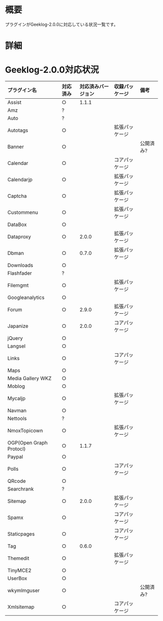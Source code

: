 # 概要 #

プラグインがGeeklog-2.0.0に対応している状況一覧です。


# 詳細 #

# Geeklog-2.0.0対応状況 #

| **プラグイン名** | **対応済み** | **対応済みバージョン** | **収録パッケージ** | **備考** |
|:-----------------------|:-----------------|:--------------------------------|:--------------------------|:-----------|
|Assist| ○ |1.1.1 |  |  |
|Amz|? |  |  |  |
|Auto|? |  |  |  |
|Autotags| ○ |  | 拡張パッケージ|  |
|Banner| ○ |  |  | 公開済み? |
|Calendar| ○ |  | コアパッケージ |  |
|Calendarjp | ○ |  | 拡張パッケージ |  |
|Captcha| ○ |  | 拡張パッケージ |  |
|Custommenu| ○ |  | 拡張パッケージ |  |
|DataBox| ○ |  |  |  |
|Dataproxy| ○ | 2.0.0 | 拡張パッケージ |  |
|Dbman| ○ | 0.7.0 | 拡張パッケージ |  |
|Downloads| ○ |  |  |  |
|Flashfader| ? |  |  |  |
|Filemgmt| ○ |  | 拡張パッケージ |  |
|Googleanalytics| ○ |  |  |  |
|Forum| ○ | 2.9.0 | 拡張パッケージ |  |
|Japanize| ○ | 2.0.0 | コアパッケージ |  |
|jQuery| ○ |  |  |  |
|Langsel| ○ |  |  |  |
|Links| ○ |  | コアパッケージ |  |
|Maps| ○ |  |  |  |
|Media Gallery WKZ | ○ |  |  |  |
|Moblog| ○ |  |  |  |
|Mycaljp| ○ |  | 拡張パッケージ |  |
|Navman| ○ |  |  |  |
|Nettools| ? |  |  |  |
|NmoxTopicown| ○ |  | 拡張パッケージ |  |
|OGP(Open Graph Protocl)| ○ | 1.1.7 |  |  |
|Paypal| ○ |  |  |  |
|Polls| ○ |  | コアパッケージ |  |
|QRcode| ○ |  |  |  |
|Searchrank| ? |  |  |  |
|Sitemap| ○ | 2.0.0 | 拡張パッケージ |  |
|Spamx| ○ |  | コアパッケージ |  |
|Staticpages| ○ |  | コアパッケージ |  |
|Tag| ○ | 0.6.0 |  |  |
|Themedit| ○ |  | 拡張パッケージ |  |
|TinyMCE2| ○ |  |  |  |
|UserBox| ○ |  |  |  |
|wkymlmguser| ○ |  |  | 公開済み? |
|Xmlsitemap| ○ |  | コアパッケージ |  |
